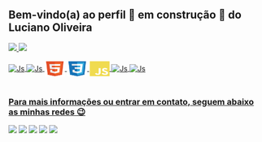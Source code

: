## Bem-vindo(a) ao perfil 🚧 em construção 🚧 do Luciano Oliveira

 <div>
   <a href="https://github.com/Oliveira-LE">
   <img height="180em" src="https://github-readme-stats.vercel.app/api?username=Oliveira-LE&show_icons=true&theme=cobalt&include_all_commits=true&count_private=true"/>
   <img height="180em" src="https://github-readme-stats.vercel.app/api/top-langs/?username=Oliveira-LE&layout=compact&langs_count=6&theme=cobalt"/>
</div>
    
<div style="display: inline_block"><br>
  
  <img align="center" alt="Js" height="30" width="40" src="https://cdn.jsdelivr.net/gh/devicons/devicon@latest/icons/r/r-plain.svg">         
  <img align="center" alt="Js" height="30" width="40" src="https://cdn.jsdelivr.net/gh/devicons/devicon@latest/icons/python/python-original-wordmark.svg">
  <img align="center" alt="HTML" height="30" width="40" src="https://raw.githubusercontent.com/devicons/devicon/master/icons/html5/html5-original.svg">
  <img align="center" alt="CSS" height="30" width="40" src="https://raw.githubusercontent.com/devicons/devicon/master/icons/css3/css3-original.svg">
  <img align="center" alt="Js" height="30" width="40" src="https://raw.githubusercontent.com/devicons/devicon/master/icons/javascript/javascript-plain.svg">
  <img align="center" alt="Js" height="30" width="40" src="https://cdn.jsdelivr.net/gh/devicons/devicon@latest/icons/inkscape/inkscape-original-wordmark.svg">
  <img align="center" alt="Js" height="30" width="40" src="https://cdn.jsdelivr.net/gh/devicons/devicon@latest/icons/wordpress/wordpress-plain-wordmark.svg">
            
</div>
 
<br>
 
### Para mais informações ou entrar em contato, seguem abaixo as minhas redes 😉
 
<div> 
  <a href="https://bsky.app/profile/luciano-oliveira.bsky.social" target="_blank"><img src="https://img.shields.io/badge/-Bluesky-%23E4405F?style=for-the-badge&logo=bluesky&logoColor=white" target="_blank"></a>
  <a href="https://www.researchgate.net/profile/Luciano-Oliveira-23" target="_blank"><img src="https://img.shields.io/badge/-Reseachgate-%23E4405F?style=for-the-badge&logo=researchgate&logoColor=white" target="_blank"></a>
  <a href="https://orcid.org/0000-0002-4737-0514" target="_blank"><img src="https://img.shields.io/badge/-Orcid-%230077B5?style=for-the-badge&logo=orcid&logoColor=white" target="_blank"></a>
  <a href="https://www.linkedin.com/in/luciano-oliveira-64a6211b" target="_blank"><img src="https://img.shields.io/badge/-LinkedIn-%230077B5?style=for-the-badge&logo=linkedin&logoColor=white" target="_blank"></a>
  <a href="http://lamparinada.blogspot.com/" target="_blank"><img src="https://img.shields.io/badge/-Blogger-%230077B5?style=for-the-badge&logo=blogger&logoColor=white" target="_blank"></a>
</div>

